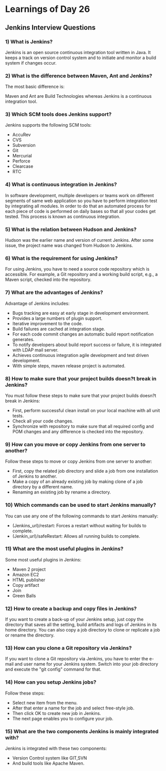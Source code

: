 # Learnings of Day 26

## Jenkins Interview Questions



### 1) What is Jenkins?
Jenkins is an open source continuous integration tool written in Java. It keeps a track on version control system and to initiate and monitor a build system if changes occur.

### 2) What is the difference between Maven, Ant and Jenkins?
The most basic difference is:

Maven and Ant are Build Technologies whereas Jenkins is a continuous integration tool.

### 3) Which SCM tools does Jenkins support?
Jenkins supports the following SCM tools:

- AccuRev
- CVS
- Subversion
- Git
- Mercurial
- Perforce
- Clearcase
- RTC

### 4) What is continuous integration in Jenkins?
In software development, multiple developers or teams work on different segments of same web application so you have to perform integration test by integrating all modules. In order to do that an automated process for each piece of code is performed on daily bases so that all your codes get tested. This process is known as continuous integration.

### 5) What is the relation between Hudson and Jenkins?
Hudson was the earlier name and version of current Jenkins. After some issue, the project name was changed from Hudson to Jenkins.

### 6) What is the requirement for using Jenkins?
For using Jenkins, you have to need a source code repository which is accessible. For example, a Git repository and a working build script, e.g., a Maven script, checked into the repository.

### 7) What are the advantages of Jenkins?
Advantage of Jenkins includes:

- Bugs tracking are easy at early stage in development environment.
- Provides a large numbers of plugin support.
- Iterative improvement to the code.
- Build failures are cached at integration stage.
- For each code commit changes an automatic build report notification generates.
- To notify developers about build report success or failure, it is integrated with LDAP mail server.
- Achieves continuous integration agile development and test driven development.
- With simple steps, maven release project is automated.
### 8) How to make sure that your project builds doesn?t break in Jenkins?
You must follow these steps to make sure that your project builds doesn?t break in Jenkins:

- First, perform successful clean install on your local machine with all unit tests.
- Check all your code changes.
- Synchronize with repository to make sure that all required config and POM changes and any difference is checked into the repository.
### 9) How can you move or copy Jenkins from one server to another?
Follow these steps to move or copy Jenkins from one server to another:

- First, copy the related job directory and slide a job from one installation of Jenkins to another.
- Make a copy of an already existing job by making clone of a job directory by a different name.
- Renaming an existing job by rename a directory.
### 10) Which commands can be used to start Jenkins manually?
You can use any one of the following commands to start Jenkins manually:

- (Jenkins_url)/restart: Forces a restart without waiting for builds to complete.
- (Jenkin_url)/safeRestart: Allows all running builds to complete.
### 11) What are the most useful plugins in Jenkins?
Some most useful plugins in Jenkins:

- Maven 2 project
- Amazon EC2
- HTML publisher
- Copy artifact
- Join
- Green Balls
### 12) How to create a backup and copy files in Jenkins?
If you want to create a back-up of your Jenkins setup, just copy the directory that saves all the setting, build artifacts and logs of Jenkins in its home directory. You can also copy a job directory to clone or replicate a job or rename the directory.

### 13) How can you clone a Git repository via Jenkins?
If you want to clone a Git repository via Jenkins, you have to enter the e-mail and user name for your Jenkins system. Switch into your job directory and execute the "git config" command for that.

### 14) How can you setup Jenkins jobs?
Follow these steps:

- Select new item from the menu.
- After that enter a name for the job and select free-style job.
- Then click OK to create new job in Jenkins.
- The next page enables you to configure your job.
### 15) What are the two components Jenkins is mainly integrated with?
Jenkins is integrated with these two components:

- Version Control system like GIT,SVN
- And build tools like Apache Maven.
